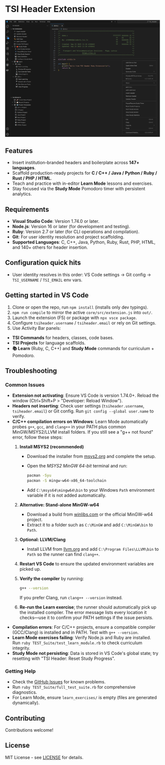 # TSI Header Extension

![TSI Header Overview](resources/main-picture.png)

## Features

- Insert institution-branded headers and boilerplate across **147+ languages**.
- Scaffold production-ready projects for **C / C++ / Java / Python / Ruby / Rust / PHP / HTML**.
- Teach and practice with in-editor **Learn Mode** lessons and exercises.
- Stay focused via the **Study Mode** Pomodoro timer with persistent analytics.

## Requirements

- **Visual Studio Code**: Version 1.74.0 or later.
- **Node.js**: Version 16 or later (for development and testing).
- **Ruby**: Version 2.7 or later (for CLI operations and compilation).
- **Git**: For user identity resolution and project scaffolding.
- **Supported Languages**: C, C++, Java, Python, Ruby, Rust, PHP, HTML, and 140+ others for header insertion.

## Configuration quick hits

- User identity resolves in this order: VS Code settings → Git config → `TSI_USERNAME` / `TSI_EMAIL` env vars.

## Getting started in VS Code

1. Clone or open the repo, run `npm install` (installs only dev typings).
2. `npm run compile` to mirror the active `core/src/extension.js` into `out/`.
3. Launch the extension (F5) or package with `npx vsce package`.
4. Configure `tsiheader.username` / `tsiheader.email` or rely on Git settings.
5. Use Activity Bar panels:

- **TSI Commands** for headers, classes, code bases.
- **TSI Projects** for language scaffolds.
- **📚 Learn** (Ruby, C, C++) and **Study Mode** commands for curriculum + Pomodoro.

## Troubleshooting

### Common Issues

- **Extension not activating**: Ensure VS Code is version 1.74.0+. Reload the window (Ctrl+Shift+P > "Developer: Reload Window").
- **Headers not inserting**: Check user settings (`tsiheader.username`, `tsiheader.email`) or Git config. Run `git config --global user.name` to verify.
- **C/C++ compilation errors on Windows**: Learn Mode automatically probes `g++`, `gcc`, and `clang++` in your PATH plus common MinGW/MSYS2/LLVM install folders. If you still see a "g++ not found" error, follow these steps:
  1. **Install MSYS2 (recommended)**
     - Download the installer from [msys2.org](https://www.msys2.org/) and complete the setup.
     - Open the *MSYS2 MinGW 64-bit* terminal and run:

       ```bash
       pacman -Syu
       pacman -S mingw-w64-x86_64-toolchain
       ```

     - Add `C:\msys64\mingw64\bin` to your Windows `Path` environment variable if it is not added automatically.
  2. **Alternative: Stand-alone MinGW-w64**
     - Download a build from [winlibs.com](https://winlibs.com/) or the official MinGW-w64 project.
     - Extract it to a folder such as `C:\MinGW` and add `C:\MinGW\bin` to `Path`.
  3. **Optional: LLVM/Clang**
     - Install LLVM from [llvm.org](https://releases.llvm.org/download.html) and add `C:\Program Files\LLVM\bin` to `Path` so the runner can find `clang++`.
  4. **Restart VS Code** to ensure the updated environment variables are picked up.
  5. **Verify the compiler** by running:

     ```bash
     g++ --version
     ```

     If you prefer Clang, run `clang++ --version` instead.
  6. **Re-run the Learn exercise**; the runner should automatically pick up the installed compiler. The error message lists every location it checks—use it to confirm your PATH settings if the issue persists.
- **Compilation errors**: For C/C++ projects, ensure a compatible compiler (GCC/Clang) is installed and in PATH. Test with `g++ --version`.
- **Learn Mode exercises failing**: Verify Node.js and Ruby are installed. Run `ruby TEST_Suite/test_learn_module.rb` to check curriculum integrity.
- **Study Mode not persisting**: Data is stored in VS Code's global state; try resetting with "TSI Header: Reset Study Progress".

### Getting Help

- Check the [GitHub Issues](https://github.com/st93642/TSI_Header/issues) for known problems.
- Run `ruby TEST_Suite/full_test_suite.rb` for comprehensive diagnostics.
- For Learn Mode, ensure `learn_exercises/` is empty (files are generated dynamically).

## Contributing

Contributions welcome!

## License

MIT License - see [LICENSE](LICENSE) for details.
